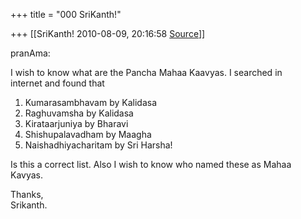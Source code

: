 +++
title = "000 SriKanth!"

+++
[[SriKanth!	2010-08-09, 20:16:58 [Source](https://groups.google.com/g/bvparishat/c/g3iB9akz9PY)]]



pranAma:  
  
I wish to know what are the Pancha Mahaa Kaavyas. I searched in  
internet and found that  
  
1. Kumarasambhavam by Kalidasa  
2. Raghuvamsha by Kalidasa  
3. Kirataarjuniya by Bharavi  
4. Shishupalavadham by Maagha  
5. Naishadhiyacharitam by Sri Harsha!  
  
Is this a correct list. Also I wish to know who named these as Mahaa  
Kavyas.  
  
Thanks,  
Srikanth.

